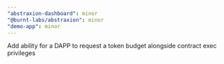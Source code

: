 ```yaml
---
"abstraxion-dashboard": minor
"@burnt-labs/abstraxion": minor
"demo-app": minor
---
```


Add ability for a DAPP to request a token budget alongside contract exec privileges
